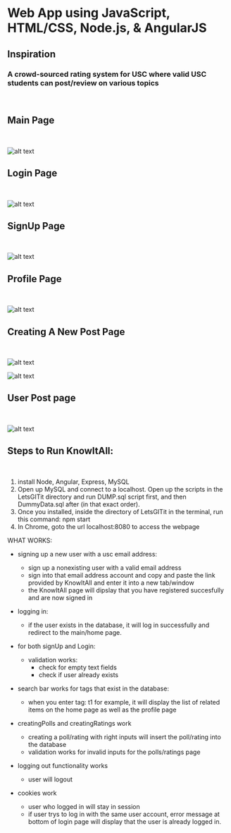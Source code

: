 # Web App using JavaScript, HTML/CSS, Node.js, & AngularJS

## Inspiration
### A crowd-sourced rating system for USC where valid USC students can post/review on various topics
&nbsp;


## Main Page
&nbsp;

![alt text](https://github.com/whl827/LetsGITit/blob/master/Demo%20(pics)/1.PNG)
&nbsp;

## Login Page
&nbsp;

![alt text](https://github.com/whl827/LetsGITit/blob/master/Demo%20(pics)/2.PNG)
&nbsp;

## SignUp Page
&nbsp;

![alt text](https://github.com/whl827/LetsGITit/blob/master/Demo%20(pics)/3.PNG)
&nbsp;

## Profile Page
&nbsp;

![alt text](https://github.com/whl827/LetsGITit/blob/master/Demo%20(pics)/4.PNG)
&nbsp;

## Creating A New Post Page
&nbsp;

![alt text](https://github.com/whl827/LetsGITit/blob/master/Demo%20(pics)/5.PNG)
&nbsp;

![alt text](https://github.com/whl827/LetsGITit/blob/master/Demo%20(pics)/6.PNG)
&nbsp;

## User Post page
&nbsp;

![alt text](https://github.com/whl827/LetsGITit/blob/master/Demo%20(pics)/7.PNG)
&nbsp;




## Steps to Run KnowItAll:
&nbsp;
1. install Node, Angular, Express, MySQL
2. Open up MySQL and connect to a localhost. Open up the scripts in the LetsGITit directory and run DUMP.sql script first, and then DummyData.sql after (in that exact order).
3. Once you installed, inside the directory of LetsGITit in the terminal, run this command: npm start
4. In Chrome, goto the url localhost:8080 to access the webpage

WHAT WORKS:
- signing up a new user with a usc email address:
	- sign up a nonexisting user with a valid email address
	- sign into that email address account and copy and paste the link provided by KnowItAll and enter it into a new tab/window
	- the KnowItAll page will dipslay that you have registered succesfully and are now signed in

- logging in:
	- if the user exists in the database, it will log in successfully and redirect to the main/home page.

- for both signUp and Login:
	- validation works:
		- check for empty text fields
		- check if user already exists

- search bar works for tags that exist in the database:
	- when you enter tag: t1 for example, it will display the list of related items on the home page as well as the profile page

- creatingPolls and creatingRatings work
	- creating a poll/rating with right inputs will insert the poll/rating into the database
	- validation works for invalid inputs for the polls/ratings page

- logging out functionality works
	- user will logout

- cookies work
	- user who logged in will stay in session
	- if user trys to log in with the same user account, error message at bottom of login page will display that the user is already logged in.
